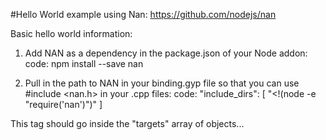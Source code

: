 #Hello World example using Nan:
https://github.com/nodejs/nan

Basic hello world information:
1. Add NAN as a dependency in the package.json of your Node addon:
code:
npm install --save nan

2. Pull in the path to NAN in your binding.gyp file so that you can use #include <nan.h> in your .cpp files:
code:
"include_dirs": [
"<!(node -e \"require('nan')\")"
]

This tag should go inside the "targets" array of objects...